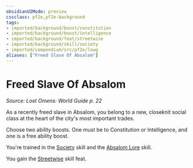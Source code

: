```yaml
---
obsidianUIMode: preview
cssclass: pf2e,pf2e-background
tags:
- imported/background/boost/constitution
- imported/background/boost/intelligence
- imported/background/feat/streetwise
- imported/background/skill/society
- imported/compendium/src/pf2e/lowg
aliases: ["Freed Slave Of Absalom"]
---
```

# Freed Slave Of Absalom
*Source: Lost Omens: World Guide p. 22*  

As a recently freed slave in Absalom, you belong to a new, closeknit social class at the heart of the city's most important trades.

Choose two ability boosts. One must be to Constitution or Intelligence, and one is a free ability boost.

You're trained in the [Society](../../skills.md#Society) skill and the [Absalom Lore](../../skills.md#Lore) skill.

You gain the [Streetwise](../../feats/streetwise.md) skill feat.